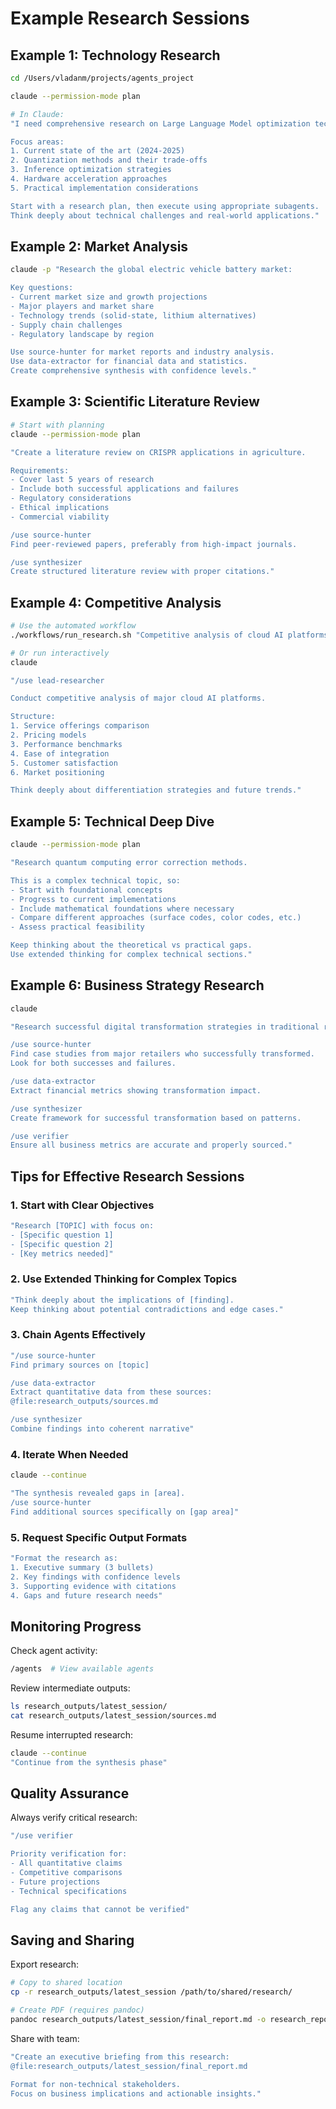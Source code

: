 # Example Research Sessions

## Example 1: Technology Research

```bash
cd /Users/vladanm/projects/agents_project

claude --permission-mode plan

# In Claude:
"I need comprehensive research on Large Language Model optimization techniques.

Focus areas:
1. Current state of the art (2024-2025)
2. Quantization methods and their trade-offs
3. Inference optimization strategies
4. Hardware acceleration approaches
5. Practical implementation considerations

Start with a research plan, then execute using appropriate subagents.
Think deeply about technical challenges and real-world applications."
```

## Example 2: Market Analysis

```bash
claude -p "Research the global electric vehicle battery market:

Key questions:
- Current market size and growth projections
- Major players and market share
- Technology trends (solid-state, lithium alternatives)
- Supply chain challenges
- Regulatory landscape by region

Use source-hunter for market reports and industry analysis.
Use data-extractor for financial data and statistics.
Create comprehensive synthesis with confidence levels."
```

## Example 3: Scientific Literature Review

```bash
# Start with planning
claude --permission-mode plan

"Create a literature review on CRISPR applications in agriculture.

Requirements:
- Cover last 5 years of research
- Include both successful applications and failures
- Regulatory considerations
- Ethical implications
- Commercial viability

/use source-hunter
Find peer-reviewed papers, preferably from high-impact journals.

/use synthesizer  
Create structured literature review with proper citations."
```

## Example 4: Competitive Analysis

```bash
# Use the automated workflow
./workflows/run_research.sh "Competitive analysis of cloud AI platforms (AWS, Google Cloud, Azure)"

# Or run interactively
claude

"/use lead-researcher

Conduct competitive analysis of major cloud AI platforms.

Structure:
1. Service offerings comparison
2. Pricing models
3. Performance benchmarks
4. Ease of integration
5. Customer satisfaction
6. Market positioning

Think deeply about differentiation strategies and future trends."
```

## Example 5: Technical Deep Dive

```bash
claude --permission-mode plan

"Research quantum computing error correction methods.

This is a complex technical topic, so:
- Start with foundational concepts
- Progress to current implementations
- Include mathematical foundations where necessary
- Compare different approaches (surface codes, color codes, etc.)
- Assess practical feasibility

Keep thinking about the theoretical vs practical gaps.
Use extended thinking for complex technical sections."
```

## Example 6: Business Strategy Research

```bash
claude

"Research successful digital transformation strategies in traditional retail.

/use source-hunter
Find case studies from major retailers who successfully transformed.
Look for both successes and failures.

/use data-extractor
Extract financial metrics showing transformation impact.

/use synthesizer
Create framework for successful transformation based on patterns.

/use verifier
Ensure all business metrics are accurate and properly sourced."
```

## Tips for Effective Research Sessions

### 1. Start with Clear Objectives
```bash
"Research [TOPIC] with focus on:
- [Specific question 1]
- [Specific question 2]
- [Key metrics needed]"
```

### 2. Use Extended Thinking for Complex Topics
```bash
"Think deeply about the implications of [finding].
Keep thinking about potential contradictions and edge cases."
```

### 3. Chain Agents Effectively
```bash
"/use source-hunter
Find primary sources on [topic]

/use data-extractor
Extract quantitative data from these sources:
@file:research_outputs/sources.md

/use synthesizer
Combine findings into coherent narrative"
```

### 4. Iterate When Needed
```bash
claude --continue

"The synthesis revealed gaps in [area].
/use source-hunter
Find additional sources specifically on [gap area]"
```

### 5. Request Specific Output Formats
```bash
"Format the research as:
1. Executive summary (3 bullets)
2. Key findings with confidence levels
3. Supporting evidence with citations
4. Gaps and future research needs"
```

## Monitoring Progress

Check agent activity:
```bash
/agents  # View available agents
```

Review intermediate outputs:
```bash
ls research_outputs/latest_session/
cat research_outputs/latest_session/sources.md
```

Resume interrupted research:
```bash
claude --continue
"Continue from the synthesis phase"
```

## Quality Assurance

Always verify critical research:
```bash
"/use verifier

Priority verification for:
- All quantitative claims
- Competitive comparisons
- Future projections
- Technical specifications

Flag any claims that cannot be verified"
```

## Saving and Sharing

Export research:
```bash
# Copy to shared location
cp -r research_outputs/latest_session /path/to/shared/research/

# Create PDF (requires pandoc)
pandoc research_outputs/latest_session/final_report.md -o research_report.pdf
```

Share with team:
```bash
"Create an executive briefing from this research:
@file:research_outputs/latest_session/final_report.md

Format for non-technical stakeholders.
Focus on business implications and actionable insights."
```
